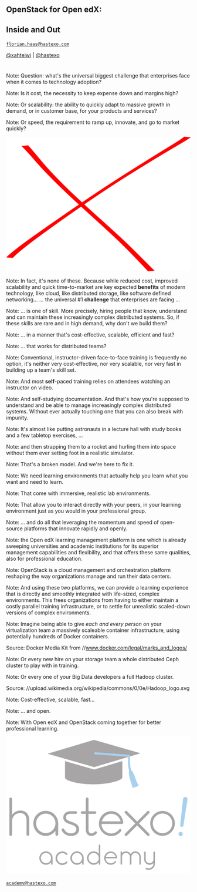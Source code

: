 ## OpenStack for Open edX:
## Inside and Out

[`florian.haas@hastexo.com`](mailto:florian.haas@hastexo.com)

[@xahteiwi](https://twitter.com/xahteiwi) | [@hastexo](https://twitter.com/hastexo)
# 
Note: Question: what's the universal biggest challenge that
enterprises face when it comes to technology adoption?


<!-- .slide: data-background-image="images/cost.svg" data-background-size="contain" -->

Note: Is it cost, the necessity to keep expense down and margins high?


<!-- .slide: data-background-image="images/scalable.svg" data-background-size="contain" -->

Note: Or scalability: the ability to quickly adapt to massive growth in
demand, or in customer base, for your products and services?


<!-- .slide: data-background-image="images/speed.svg" data-background-size="contain" -->

Note: Or speed, the requirement to ramp up, innovate, and go to market quickly?


<!-- .slide: data-background-image="images/costscalespeed.svg" data-background-size="contain" -->
![scratch that](images/scratch.svg) <!-- .element class="fragment" -->

Note: In fact, it's none of these.
Because while reduced cost, improved scalability and quick
time-to-market are key expected **benefits** of modern
technology, like cloud, like distributed storage, like software
defined networking...
... the universal #1 **challenge** that enterprises are facing ...


<!-- .slide: data-background-image="images/smart_skilled_worker.svg" data-background-size="contain" -->
Note: ... is one of skill. More precisely, hiring people that know,
understand and can maintain these increasingly complex distributed
systems. So, if these skills are rare and in high demand, why don't we
build them?


<!-- .slide: data-background-image="images/costscalespeed.svg" data-background-size="contain" -->

Note: ... in a manner that's cost-effective, scalable, efficient and fast?


<!-- .slide: data-background-image="images/distributed.svg" data-background-size="contain" -->

Note: ... that works for distributed teams?


<!-- .slide: data-background-image="images/no_match.svg" data-background-size="contain" -->
Note: Conventional, instructor-driven face-to-face training is
frequently no option, it's neither very cost-effective, nor very
scalable, nor very fast in building up a team's skill set.


<!-- .slide: data-background-image="images/video_based.svg" data-background-size="contain" -->
Note: And most **self**-paced training relies on attendees watching an
instructor on video.


<!-- .slide: data-background-image="images/learning.svg" data-background-size="contain" -->
Note: And self-studying documentation. And that's how you're supposed
to understand and be able to manage increasingly complex distributed
systems. Without ever actually touching one that you can also break with
impunity.


<!-- .slide: data-background-image="images/astronaut_training.svg" data-background-size="contain" -->
Note: It's almost like putting astronauts in a lecture hall with study
books and a few tabletop exercises, ...


<!-- .slide: data-background-image="images/astronaut_strapped.svg" data-background-size="contain" -->
Note: and then strapping them to a rocket and hurling them into space
without them ever setting foot in a realistic simulator.


<!-- .slide: data-background-image="images/broken_model.svg" data-background-size="contain" -->
Note: That's a broken model. And we're here to fix it.


<!-- .slide: data-background-image="images/help.svg" data-background-size="contain" -->
Note: We need learning environments that actually help you learn what
you want and need to learn.


<!-- .slide: data-background-image="images/immersive.svg" data-background-size="contain" -->
Note: That come with immersive, realistic lab environments.


<!-- .slide: data-background-image="images/interact_with_peers.svg" data-background-size="contain" -->
Note: That allow you to interact directly with your peers, in your
learning environment just as you would in your professional group.


<!-- .slide: data-background-image="images/open_source.svg" data-background-size="contain" -->
Note: ... and do all that leveraging the momentum and speed of
open-source platforms that innovate rapidly and openly.


<!-- .slide: data-background-image="images/openedx-logo.svg" data-background-size="contain" -->
Note: the Open edX learning management platform is one which is
already sweeping universities and academic institutions for its
superior management capabilities and flexibility, and that offers
these same qualities, also for professional education.


<!-- .slide: data-background-image="images/openstack-logo.svg" data-background-size="contain" -->
Note: OpenStack is a cloud management and orchestration platform
reshaping the way organizations manage and run their data centers.


<!-- .slide: data-background-image="images/openstack-edx-logo.svg" data-background-size="contain" -->
Note: And using these two platforms, we can provide a learning experience
that is directly and smoothly integrated with life-sized, complex
environments. This frees organizations from having to either maintain
a costly parallel training infrastructure, or to settle for
unrealistic scaled-down versions of complex environments.


<!-- .slide: data-background-image="images/docker-logo.svg" data-background-size="contain" -->
Note: Imagine being able to give *each and every person* on your
virtualization team a massively scaleable container infrastructure,
using potentially hundreds of Docker containers.

Source: Docker Media Kit from //www.docker.com/legal/marks_and_logos/


<!-- .slide: data-background-image="images/ceph-logo.svg" data-background-size="contain" -->
Note: Or every new hire on your storage team a whole distributed Ceph cluster to
play with in training.


<!-- .slide: data-background-image="//upload.wikimedia.org/wikipedia/commons/0/0e/Hadoop_logo.svg" data-background-size="contain" -->
Note: Or every one of your Big Data developers a full Hadoop cluster.

Source: //upload.wikimedia.org/wikipedia/commons/0/0e/Hadoop_logo.svg


<!-- .slide: data-background-image="images/costscalespeed.svg" data-background-size="contain" -->
Note: Cost-effective, scalable, fast...


<!-- .slide: data-background-image="images/open_source.svg" data-background-size="contain" -->
Note: ... and open.


<!-- .slide: data-background-image="images/openstack-edx-logo.svg" data-background-size="contain" -->
Note: With Open edX and OpenStack coming together for better
professional learning.


![hastexo Academy logo](images/academy-logo.svg)


[`academy@hastexo.com`](mailto:academy@hastexo.com)
